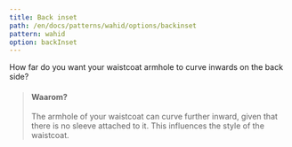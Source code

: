 ```yaml
---
title: Back inset
path: /en/docs/patterns/wahid/options/backinset
pattern: wahid
option: backInset
---
```


How far do you want your waistcoat armhole to curve inwards on the back side?

> #### Waarom?
> 
> The armhole of your waistcoat can curve further inward, given that there is no sleeve attached to it. This influences the style of the waistcoat.